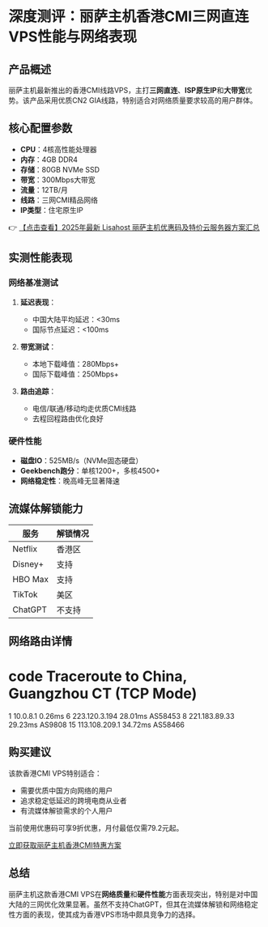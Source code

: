 # 深度测评：丽萨主机香港CMI三网直连VPS性能与网络表现

## 产品概述
丽萨主机最新推出的香港CMI线路VPS，主打**三网直连**、**ISP原生IP**和**大带宽**优势。该产品采用优质CN2 GIA线路，特别适合对网络质量要求较高的用户群体。

## 核心配置参数
- **CPU**：4核高性能处理器
- **内存**：4GB DDR4
- **存储**：80GB NVMe SSD
- **带宽**：300Mbps大带宽
- **流量**：12TB/月
- **线路**：三网CMI精品网络
- **IP类型**：住宅原生IP

👉 [【点击查看】2025年最新 Lisahost 丽萨主机优惠码及特价云服务器方案汇总](https://bit.ly/lisazhuji)

## 实测性能表现

### 网络基准测试
1. **延迟表现**：
   - 中国大陆平均延迟：<30ms
   - 国际节点延迟：<100ms

2. **带宽测试**：
   - 本地下载峰值：280Mbps+
   - 国际下载峰值：250Mbps+

3. **路由追踪**：
   - 电信/联通/移动均走优质CMI线路
   - 去程回程路由优化良好

### 硬件性能
- **磁盘IO**：525MB/s（NVMe固态硬盘）
- **Geekbench跑分**：单核1200+，多核4500+
- **网络稳定性**：晚高峰无显著降速

## 流媒体解锁能力
| 服务       | 解锁情况 |
|------------|----------|
| Netflix    | 香港区   |
| Disney+    | 支持     |
| HBO Max    | 支持     |
| TikTok     | 美区     |
| ChatGPT    | 不支持   |

## 网络路由详情
code
Traceroute to China, Guangzhou CT (TCP Mode)
===========================================
1  10.0.8.1  0.26ms
6  223.120.3.194  28.01ms AS58453
8  221.183.89.33  29.23ms AS9808
15  113.108.209.1  34.72ms AS58466

## 购买建议
该款香港CMI VPS特别适合：
- 需要优质中国方向网络的用户
- 追求稳定低延迟的跨境电商从业者
- 有流媒体解锁需求的个人用户

当前使用优惠码可享9折优惠，月付最低仅需79.2元起。

[立即获取丽萨主机香港CMI特惠方案](https://bit.ly/lisazhuji)

## 总结
丽萨主机这款香港CMI VPS在**网络质量**和**硬件性能**方面表现突出，特别是对中国大陆的三网优化效果显著。虽然不支持ChatGPT，但其在流媒体解锁和网络稳定性方面的表现，使其成为香港VPS市场中颇具竞争力的选择。